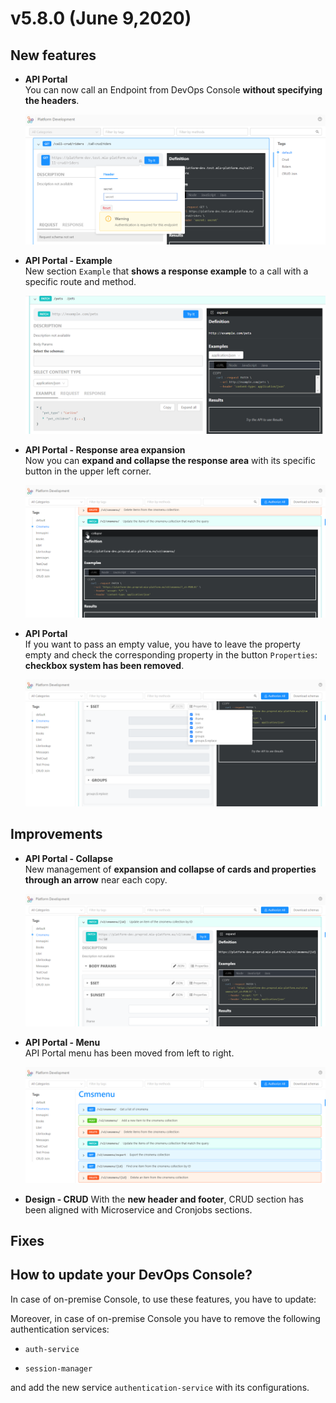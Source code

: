 # v5.8.0 (June 9,2020)

## New features

* **API Portal**        
    You can now call an Endpoint from DevOps Console **without specifying the headers**.

    ![API-portal-header](img/API-portal-header.png)

* **API Portal - Example**        
    New section `Example` that **shows a response example** to a call with a specific route and method.

    ![APIportal-example](img/APIportal-example.png)

* **API Portal - Response area expansion**       
    Now you can **expand and collapse the response area** with its specific button in the upper left corner. 

    ![APIportal-response-area](img/APIportal-response-area.png)

* **API Portal**        
    If you want to pass an empty value, you have to leave the property empty and check the corresponding property in the button `Properties`: **checkbox system has been removed**.

    ![APIportal-checkbox](img/APIportal-checkbox.png)

## Improvements

* **API Portal - Collapse**        
    New management of **expansion and collapse of cards and properties through an arrow** near each copy.

    ![APIportal-collapse](img/APIportal-collapse.png)

* **API Portal - Menu**        
    API Portal menu has been moved from left to right.

    ![APIportal-menu](img/APIportal-menu.png)

* **Design - CRUD**
    With the **new header and footer**, CRUD section has been aligned with Microservice and Cronjobs sections.

## Fixes

    
## How to update your DevOps Console?

In case of on-premise Console, to use these features, you have to update:


Moreover, in case of on-premise Console you have to remove the following authentication services:

* `auth-service`

* `session-manager`

and add the new service `authentication-service` with its configurations.
